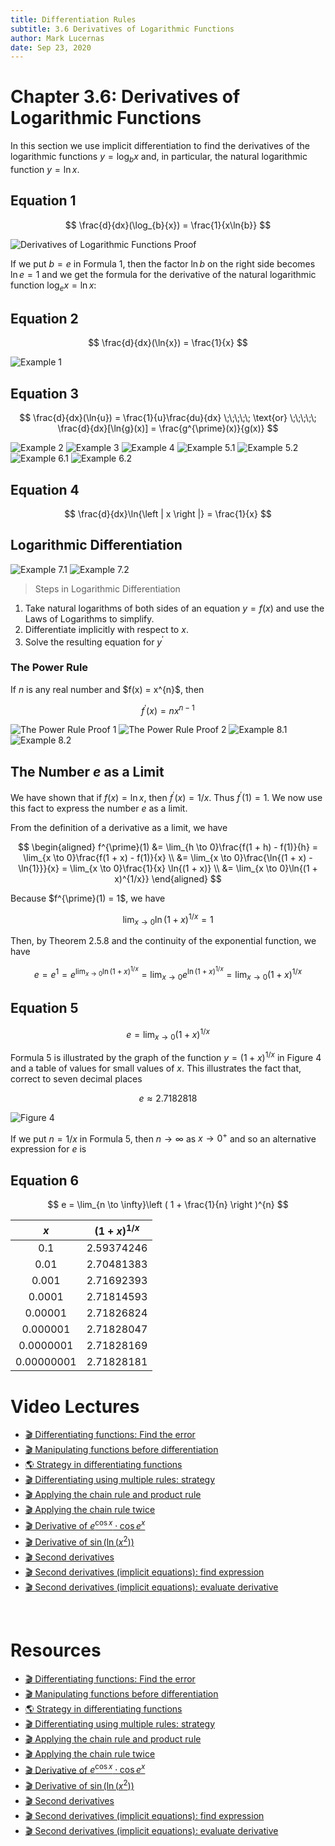 ```yaml
---
title: Differentiation Rules
subtitle: 3.6 Derivatives of Logarithmic Functions
author: Mark Lucernas
date: Sep 23, 2020
---
```



# Chapter 3.6: Derivatives of Logarithmic Functions

In this section we use implicit differentiation to find the derivatives of the
logarithmic functions $y = \log_{b}{x}$ and, in particular, the natural
logarithmic function $y = \ln{x}$.

## Equation 1

$$
\frac{d}{dx}(\log_{b}{x}) = \frac{1}{x\ln{b}}
$$

![Derivatives of Logarithmic Functions Proof](../../../../../files/fall-2020/MATH-150/chapter-3/3.6_derivatives_of_logarithmic_proof.png)

If we put $b = e$ in Formula 1, then the factor $\ln{b}$ on the right side
becomes $\ln{e} = 1$ and we get the formula for the derivative of the natural
logarithmic function $\log_{e}{x} = \ln{x}$:

## Equation 2

$$
\frac{d}{dx}(\ln{x}) = \frac{1}{x}
$$

![Example 1](../../../../../files/fall-2020/MATH-150/chapter-3/3.6_example-1.png)

## Equation 3

$$
\frac{d}{dx}(\ln{u}) = \frac{1}{u}\frac{du}{dx} \;\;\;\;\; \text{or} \;\;\;\;\; \frac{d}{dx}[\ln{g}(x)] = \frac{g^{\prime}(x)}{g(x)}
$$

![Example 2](../../../../../files/fall-2020/MATH-150/chapter-3/3.6_example-2.png)
![Example 3](../../../../../files/fall-2020/MATH-150/chapter-3/3.6_example-3.png)
![Example 4](../../../../../files/fall-2020/MATH-150/chapter-3/3.6_example-4.png)
![Example 5.1](../../../../../files/fall-2020/MATH-150/chapter-3/3.6_example-5.1.png)
![Example 5.2](../../../../../files/fall-2020/MATH-150/chapter-3/3.6_example-5.2.png)
![Example 6.1](../../../../../files/fall-2020/MATH-150/chapter-3/3.6_example-6.1.png)
![Example 6.2](../../../../../files/fall-2020/MATH-150/chapter-3/3.6_example-6.2.png)

## Equation 4

$$
\frac{d}{dx}\ln{\left | x \right |} = \frac{1}{x}
$$

## Logarithmic Differentiation

![Example 7.1](../../../../../files/fall-2020/MATH-150/chapter-3/3.6_example-7.1.png)
![Example 7.2](../../../../../files/fall-2020/MATH-150/chapter-3/3.6_example-7.2.png)

> Steps in Logarithmic Differentiation

1. Take natural logarithms of both sides of an equation $y = f(x)$ and use the
   Laws of Logarithms to simplify.
2. Differentiate implicitly with respect to $x$.
3. Solve the resulting equation for $y^{\prime}$

### The Power Rule

If $n$ is any real number and $f(x) = x^{n}\$, then

$$
f^{\prime}(x) = nx^{n - 1}
$$

![The Power Rule Proof 1](../../../../../files/fall-2020/MATH-150/chapter-3/3.6_the_power_rule_proof-1.png)
![The Power Rule Proof 2](../../../../../files/fall-2020/MATH-150/chapter-3/3.6_the_power_rule_proof-2.png)
![Example 8.1](../../../../../files/fall-2020/MATH-150/chapter-3/3.6_example-8.1.png)
![Example 8.2](../../../../../files/fall-2020/MATH-150/chapter-3/3.6_example-8.2.png)

## The Number $e$ as a Limit

We have shown that if $f(x) = \ln{x}$, then $f^{\prime}(x) = 1/x$. Thus
$f^{\prime}(1) = 1$. We now use this fact to express the number $e$ as a limit.

From the definition of a derivative as a limit, we have

$$
\begin{aligned}
f^{\prime}(1) &= \lim_{h \to 0}\frac{f(1 + h) - f(1)}{h} = \lim_{x \to 0}\frac{f(1 + x) - f(1)}{x} \\
              &= \lim_{x \to 0}\frac{\ln{(1 + x) - \ln{1}}}{x} = \lim_{x \to 0}\frac{1}{x} \ln{(1 + x)} \\
              &= \lim_{x \to 0}\ln{(1 + x)^{1/x}}
\end{aligned}
$$

Because $f^{\prime}(1) = 1\$, we have

$$
\lim_{x \to 0}\ln{(1 + x)^{1/x}} = 1
$$

Then, by Theorem 2.5.8 and the continuity of the exponential function, we have

$$
e = e^{1} = e^{\lim_{x \to 0}\ln{(1 + x)^{1/x}}} = \lim_{x \to 0}e^{\ln{(1 + x)^{1/x}}} = \lim_{x \to 0}(1 + x)^{1/x}
$$

## Equation 5

$$
e = \lim_{x \to 0}(1 + x)^{1/x}
$$

Formula 5 is illustrated by the graph of the function $y = (1 + x)^{1/x}$ in
Figure 4 and a table of values for small values of $x$. This illustrates the
fact that, correct to seven decimal places

$$
e \approx 2.7182818
$$

![Figure 4](../../../../../files/fall-2020/MATH-150/chapter-3/3.6_figure-4.png)

If we put $n = 1/x$ in Formula 5, then $n \to \infty$ as $x \to 0^{+}$ and so an
alternative expression for $e$ is

## Equation 6

$$
e = \lim_{n \to \infty}\left ( 1 + \frac{1}{n} \right )^{n}
$$

<center>

|    $x$     | $(1 + x)^{1/x}$ |
|:----------:|:---------------:|
|    0.1     |   2.59374246    |
|    0.01    |   2.70481383    |
|   0.001    |   2.71692393    |
|   0.0001   |   2.71814593    |
|  0.00001   |   2.71826824    |
|  0.000001  |   2.71828047    |
| 0.0000001  |   2.71828169    |
| 0.00000001 |   2.71828181    |

</center>


# Video Lectures

- [🎬 Differentiating functions: Find the error](https://www.khanacademy.org/math/ap-calculus-ab/ab-differentiation-2-new/ab-3-5a/v/correcting-work-on-derivative-strategies)
- [🎬 Manipulating functions before differentiation](https://www.khanacademy.org/math/ap-calculus-ab/ab-differentiation-2-new/ab-3-5a/v/strategies-applying-derivative-rules)
- [🌎 Strategy in differentiating functions](https://www.khanacademy.org/math/ap-calculus-ab/ab-differentiation-2-new/ab-3-5a/a/review-categorizing-functions-for-taking-derivatives)
- [🎬 Differentiating using multiple rules: strategy](https://www.khanacademy.org/math/ap-calculus-ab/ab-differentiation-2-new/ab-3-5b/v/differentiating-using-multiple-rules-strategy)
- [🎬 Applying the chain rule and product rule](https://www.khanacademy.org/math/ap-calculus-ab/ab-differentiation-2-new/ab-3-5b/v/applying-the-chain-rule-and-product-rule)
- [🎬 Applying the chain rule twice](https://www.khanacademy.org/math/ap-calculus-ab/ab-differentiation-2-new/ab-3-5b/v/applying-chain-rule-twice)
- [🎬 Derivative of $e^{\cos{x}} \cdot \cos{e^{x}}$](https://www.khanacademy.org/math/ap-calculus-ab/ab-differentiation-2-new/ab-3-5b/v/using-the-product-rule-and-the-chain-rule)
- [🎬 Derivative of $\sin{(\ln{(x^{2})})}$](https://www.khanacademy.org/math/ap-calculus-ab/ab-differentiation-2-new/ab-3-5b/v/chain-rule-with-triple-composition)
- [🎬 Second derivatives](https://www.khanacademy.org/math/ap-calculus-ab/ab-differentiation-2-new/ab-3-6/v/second-derivatives)
- [🎬 Second derivatives (implicit equations): find expression](https://www.khanacademy.org/math/ap-calculus-ab/ab-differentiation-2-new/ab-3-6/v/finding-second-derivative-implicit)
- [🎬 Second derivatives (implicit equations): evaluate derivative](https://www.khanacademy.org/math/ap-calculus-ab/ab-differentiation-2-new/ab-3-6/v/evaluating-second-derivative-implicit)

<br>

# Resources

- [🎬 Differentiating functions: Find the error](https://www.khanacademy.org/math/ap-calculus-ab/ab-differentiation-2-new/ab-3-5a/v/correcting-work-on-derivative-strategies)
- [🎬 Manipulating functions before differentiation](https://www.khanacademy.org/math/ap-calculus-ab/ab-differentiation-2-new/ab-3-5a/v/strategies-applying-derivative-rules)
- [🌎 Strategy in differentiating functions](https://www.khanacademy.org/math/ap-calculus-ab/ab-differentiation-2-new/ab-3-5a/a/review-categorizing-functions-for-taking-derivatives)
- [🎬 Differentiating using multiple rules: strategy](https://www.khanacademy.org/math/ap-calculus-ab/ab-differentiation-2-new/ab-3-5b/v/differentiating-using-multiple-rules-strategy)
- [🎬 Applying the chain rule and product rule](https://www.khanacademy.org/math/ap-calculus-ab/ab-differentiation-2-new/ab-3-5b/v/applying-the-chain-rule-and-product-rule)
- [🎬 Applying the chain rule twice](https://www.khanacademy.org/math/ap-calculus-ab/ab-differentiation-2-new/ab-3-5b/v/applying-chain-rule-twice)
- [🎬 Derivative of $e^{\cos{x}} \cdot \cos{e^{x}}$](https://www.khanacademy.org/math/ap-calculus-ab/ab-differentiation-2-new/ab-3-5b/v/using-the-product-rule-and-the-chain-rule)
- [🎬 Derivative of $\sin{(\ln{(x^{2})})}$](https://www.khanacademy.org/math/ap-calculus-ab/ab-differentiation-2-new/ab-3-5b/v/chain-rule-with-triple-composition)
- [🎬 Second derivatives](https://www.khanacademy.org/math/ap-calculus-ab/ab-differentiation-2-new/ab-3-6/v/second-derivatives)
- [🎬 Second derivatives (implicit equations): find expression](https://www.khanacademy.org/math/ap-calculus-ab/ab-differentiation-2-new/ab-3-6/v/finding-second-derivative-implicit)
- [🎬 Second derivatives (implicit equations): evaluate derivative](https://www.khanacademy.org/math/ap-calculus-ab/ab-differentiation-2-new/ab-3-6/v/evaluating-second-derivative-implicit)

